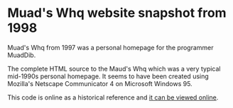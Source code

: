 # Muad's Whq website snapshot from 1998

Muad's Whq from 1997 was a personal homepage for the programmer MuadDib.

The complete HTML source to the Maud's Whq which was a very typical mid-1990s personal homepage. It seems to have been created using Mozilla's Netscape Communicator 4 on Microsoft Windows 95.

This code is online as a historical reference and [it can be viewed online](http://www.defacto2.net/wayback/mauds-whq-from-1998-march-27/index.html).
